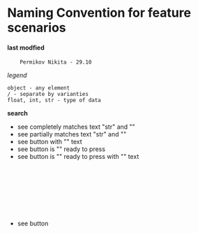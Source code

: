 # Naming Convention for feature scenarios

#### last modfied
        Permikov Nikita - 29.10
        

*legend*
```
object - any element
/ - separate by varianties
float, int, str - type of data
```
        
**search**

- see completely matches text "str" and "<object>"
- see partially matches text "str" and "<object>"
- see button <object> with "<str>" text
- see button <object> is "</not>" ready to press
- see button <object> is "</not>" ready to press with "<str>" text
- see button <object> is "<active/nonactive>" state
- see button <object> is "<active/nonactive>" state and "</not>" ready to press
- see button <object> is "<active/nonactive>" state and with "<str>" text
- see button <object> is "<active/nonactive>" state and "</not>" ready to press with "<str>" text
- 
-
-
-


**dragdrop**

- Dragdrop "<object>" object from "<float>" by "<float>"
-
-
-
-
-


**tap**

- Tap by button
-
-
-
-
-


**move**

- Move "<object>" object from "<float>" by "<float>"
-
-
-
-
-

**wait**

- 
-
-
-
-
-
